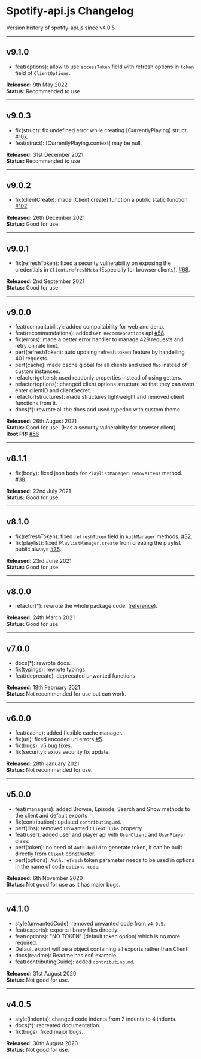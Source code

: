 # Spotify-api.js Changelog

Version history of spotify-api.js since v4.0.5.

---

## v9.1.0

- feat(options): allow to use `accessToken` field with refresh options in `token` field of `ClientOptions`.

**Released:** 9th May 2022<br/>
**Status:** Recommended to use<br/>

---

## v9.0.3

- fix(struct): fix undefined error while creating [CurrentlyPlaying] struct. [#107](https://github.com/spotify-api/spotify-api.js/pull/107).
- feat(struct): [CurrentlyPlaying.context] may be null.

**Released:** 31st December 2021<br/>
**Status:** Recommended to use<br/>

---

## v9.0.2

- fix(clientCreate): made [Client.create] function a public static function [#102](https://github.com/spotify-api/spotify-api.js/issues/102)

**Released:** 26th December 2021<br/>
**Status:** Good for use.<br/>

---

## v9.0.1

- fix(refreshToken): fixed a security vulnerability on exposing the credentials in `Client.refreshMeta` (Especially for browser clients). [#68](https://github.com/spotify-api/spotify-api.js/issues/68#issuecomment-911526688).

**Released:** 2nd September 2021<br/>
**Status:** Good for use.<br/>

---

## v9.0.0

- feat(compaitability): added compaitability for web and deno.
- feat(recommendations): added `Get Recommendations` api [#58](https://github.com/spotify-api/spotify-api.js/issues/58).
- fix(errors): made a better error handler to manage 429 requests and retry on rate limit.
- perf(refreshToken): auto updaing refresh token feature by handelling 401 requests.
- perf(cache): made cache global for all clients and used `Map` instead of custom instances.
- refactor(getters): used readonly properties instead of using getters.
- refactor(options): changed client options structure so that they can even enter clientID and clientSecret.
- refactor(structures): made structures lightweight and removed client functions from it.
- docs(*): rewrote all the docs and used typedoc with custom theme.

**Released:** 26th August 2021<br/>
**Status:** Good for use. (Has a security vulnerablity for browser client)<br/>
**Root PR:** [#56](https://github.com/spotify-api/spotify-api.js/pull/56)

---

## v8.1.1

- fix(body): fixed json body for `PlaylistManager.removeItems` method. [#38](https://github.com/spotify-api/spotify-api.js/issues/38).

**Released:** 22nd July 2021<br/>
**Status:** Good for use.

---

## v8.1.0

- fix(refreshToken): fixed `refreshToken` field in `AuthManager` methods. [#32](https://github.com/spotify-api/spotify-api.js/issues/32).
- fix(playlist): fixed `PlaylistManager.create` from creating the playlist public always [#35](https://github.com/spotify-api/spotify-api.js/pull/35).

**Released:** 23rd June 2021<br/>
**Status:** Good for use.

---

## v8.0.0

- refactor(*): rewrote the whole package code. ([reference](https://github.com/spotify-api/spotify-api.js/wiki/Migration-guide-for-v8)).

**Released:** 24th March 2021<br/>
**Status:** Good for use.

---

## v7.0.0

- docs(*): rewrote docs.
- fix(typings): rewrote typings.
- feat(deprecate): deprecated unwanted functions.

**Released:** 18th February 2021<br/>
**Status:** Not recommended for use but can work.

---

## v6.0.0

- feat(cache): added flexible cache manager.
- fix(uri): fixed encoded uri errors [#5](https://github.com/spotify-api/spotify-api.js/issues/10).
- fix(bugs): v5 bug fixes.
- fix(security): axios security fix update.

**Released:** 28th January 2021<br/>
**Status:** Not recommended for use.

---

## v5.0.0

- feat(managers): added Browse, Episode, Search and Show methods to the client and default exports
- fix(contribution): updated `contributing.md`.
- perf(libs): removed unwanted `Client.libs` property.
- feat(user): added user and player api with `UserClient` and `UserPlayer` class.
- perf(token): no need of `Auth.build` to generate token, it can be built directly from `Client` constructor.
- perf(options): `Auth.refresh` token parameter needs to be used in options in the name of code `options.code`.

**Released:** 6th November 2020<br/>
**Status:** Not good for use as it has major bugs.

---

## v4.1.0

- style(unwantedCode): removed unwanted code from `v4.0.5`.
- feat(exports): exports library files directly.
- feat(options): "NO TOKEN" (default token option) which is no more required.
- Default export will be a object containing all exports rather than Client!
- docs(readme): Readme has es6 example.
- feat(contributingGuide): added `contributing.md`.

**Released:** 31st August 2020<br/>
**Status:** Not good for use.

---

## v4.0.5

- style(indents): changed code indents from 2 indents to 4 indents.
- docs(*): recreated documentation.
- fix(bugs): fixed major bugs.

**Released:** 30th August 2020<br/>
**Status:** Not good for use.